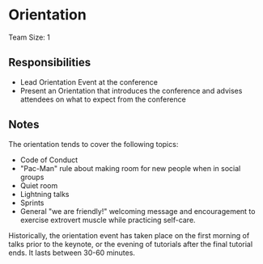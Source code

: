 # Orientation 

Team Size: 1

## Responsibilities 

- Lead Orientation Event at the conference 
- Present an Orientation that introduces the conference and advises attendees on what to expect from the conference 

## Notes 

The orientation tends to cover the following topics: 

- Code of Conduct 
- "Pac-Man" rule about making room for new people when in social groups 
- Quiet room 
- Lightning talks 
- Sprints 
- General "we are friendly!" welcoming message and encouragement to exercise extrovert muscle while practicing self-care. 

Historically, the orientation event has taken place on the first morning of talks prior to the keynote, or the evening of tutorials after the final tutorial ends. It lasts between 30-60 minutes. 